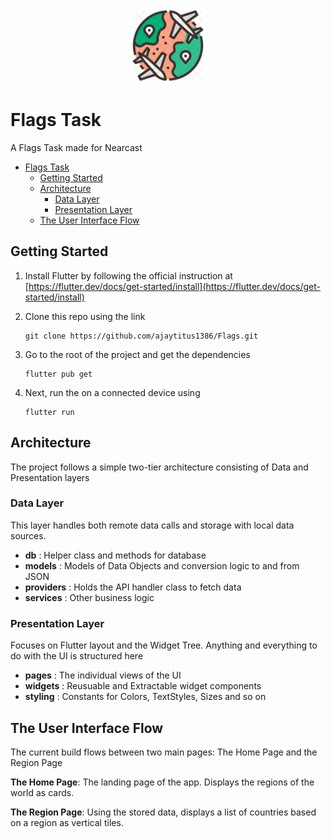 <p align="center">
  <a href="">
    <img alt="countries_icon" src="./assets/images/flag.png" width="120" />
  </a>
</p>

# Flags Task

A Flags Task made for Nearcast

- [Flags Task](#flags-task)
  - [Getting Started](#getting-started)
  - [Architecture](#architecture)
    - [Data Layer](#data-layer)
    - [Presentation Layer](#presentation-layer)
  - [The User Interface Flow](#the-user-interface-flow)

## Getting Started

1.  Install Flutter by following the official instruction at [https://flutter.dev/docs/get-started/install](https://flutter.dev/docs/get-started/install)
    &nbsp;

2.  Clone this repo using the link

    ```shell
    git clone https://github.com/ajaytitus1386/Flags.git
    ```

3.  Go to the root of the project and get the dependencies
    ```shell
    flutter pub get
    ```
4.  Next, run the on a connected device using
    ```shell
    flutter run
    ```

## Architecture

The project follows a simple two-tier architecture consisting of Data and Presentation layers

### Data Layer

This layer handles both remote data calls and storage with local data sources.

- **db** : Helper class and methods for database
- **models** : Models of Data Objects and conversion logic to and from JSON
- **providers** : Holds the API handler class to fetch data
- **services** : Other business logic

### Presentation Layer

Focuses on Flutter layout and the Widget Tree. Anything and everything to do with the UI is structured here

- **pages** : The individual views of the UI
- **widgets** : Reusuable and Extractable widget components
- **styling** : Constants for Colors, TextStyles, Sizes and so on

## The User Interface Flow

The current build flows between two main pages: The Home Page and the Region Page

**The Home Page**: The landing page of the app. Displays the regions of the world as cards.

**The Region Page**: Using the stored data, displays a list of countries based on a region as vertical tiles.
